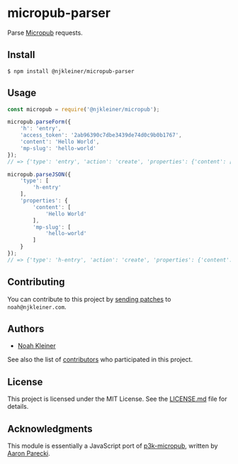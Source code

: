 # micropub-parser

Parse [Micropub](https://www.w3.org/TR/micropub/) requests.

## Install

`$ npm install @njkleiner/micropub-parser`

## Usage

```javascript
const micropub = require('@njkleiner/micropub');

micropub.parseForm({
    'h': 'entry',
    'access_token': '2ab96390c7dbe3439de74d0c9b0b1767',
    'content': 'Hello World',
    'mp-slug': 'hello-world'
});
// => {'type': 'entry', 'action': 'create', 'properties': {'content': ['Hello World']}, 'commands': {'slug': ['hello-world']}}

micropub.parseJSON({
    'type': [
        'h-entry'
    ],
    'properties': {
        'content': [
            'Hello World'
        ],
        'mp-slug': [
            'hello-world'
        ]
    }
});
// => {'type': 'h-entry', 'action': 'create', 'properties': {'content': ['Hello World']}, 'commands': {'slug': ['hello-world']}}
```

## Contributing

You can contribute to this project by [sending patches](https://git-send-email.io) to `noah@njkleiner.com`.

## Authors

* [Noah Kleiner](https://github.com/njkleiner)

See also the list of [contributors](https://github.com/njkleiner/micropub-parser/contributors) who participated in this project.

## License

This project is licensed under the MIT License. See the [LICENSE.md](LICENSE.md) file for details.

## Acknowledgments

This module is essentially a JavaScript port of [p3k-micropub](https://github.com/aaronpk/p3k-micropub), written by [Aaron Parecki](https://github.com/aaronpk).
